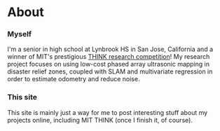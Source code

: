 # About

### Myself

I'm a senior in high school at Lynbrook HS in San Jose, California and a winner of MIT's prestigious [THINK research competition](https://think.mit.edu)! My research project focuses on using low-cost phased array ultrasonic mapping in disaster relief zones, coupled with SLAM and multivariate regression in order to estimate odometry and reduce noise.

### This site

This site is mainly just a way for me to post interesting stuff about my projects online, including MIT THINK (once I finish it, of course).
